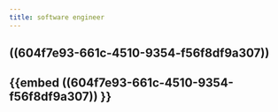 ```yaml
---
title: software engineer
---
```


## ((604f7e93-661c-4510-9354-f56f8df9a307))
## {{embed ((604f7e93-661c-4510-9354-f56f8df9a307)) }}
##
